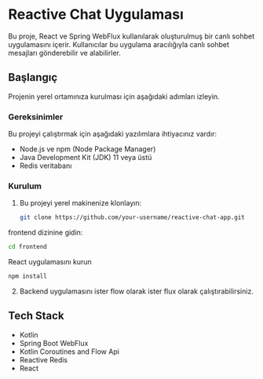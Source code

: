 # Reactive Chat Uygulaması

Bu proje, React ve Spring WebFlux kullanılarak oluşturulmuş bir canlı sohbet uygulamasını içerir. Kullanıcılar bu uygulama aracılığıyla canlı sohbet mesajları gönderebilir ve alabilirler.

## Başlangıç

Projenin yerel ortamınıza kurulması için aşağıdaki adımları izleyin.

### Gereksinimler

Bu projeyi çalıştırmak için aşağıdaki yazılımlara ihtiyacınız vardır:

- Node.js ve npm (Node Package Manager)
- Java Development Kit (JDK) 11 veya üstü
- Redis veritabanı

### Kurulum

1. Bu projeyi yerel makinenize klonlayın:

   ```sh
   git clone https://github.com/your-username/reactive-chat-app.git

frontend dizinine gidin:

   ```sh
   cd frontend
   ```
React uygulamasını kurun

   ```sh
   npm install
   ```

2. Backend uygulamasını ister flow olarak ister flux olarak çalıştırabilirsiniz.


## Tech Stack
- Kotlin
- Spring Boot WebFlux
- Kotlin Coroutines and Flow Api
- Reactive Redis
- React